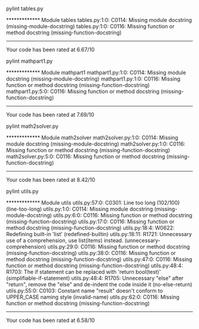 pylint tables.py

************* Module tables
tables.py:1:0: C0114: Missing module docstring (missing-module-docstring)
tables.py:1:0: C0116: Missing function or method docstring (missing-function-docstring)

-----------------------------------
Your code has been rated at 6.67/10																																		

pylint mathpart1.py

************* Module mathpart1
mathpart1.py:1:0: C0114: Missing module docstring (missing-module-docstring)
mathpart1.py:1:0: C0116: Missing function or method docstring (missing-function-docstring)
mathpart1.py:5:0: C0116: Missing function or method docstring (missing-function-docstring)

-----------------------------------
Your code has been rated at 7.69/10									


pylint math2solver.py

************* Module math2solver
math2solver.py:1:0: C0114: Missing module docstring (missing-module-docstring)
math2solver.py:1:0: C0116: Missing function or method docstring (missing-function-docstring)
math2solver.py:5:0: C0116: Missing function or method docstring (missing-function-docstring)

-----------------------------------
Your code has been rated at 8.42/10
													

pylint utils.py

************* Module utils
utils.py:57:0: C0301: Line too long (102/100) (line-too-long)
utils.py:1:0: C0114: Missing module docstring (missing-module-docstring)
utils.py:6:0: C0116: Missing function or method docstring (missing-function-docstring)
utils.py:17:0: C0116: Missing function or method docstring (missing-function-docstring)
utils.py:18:4: W0622: Redefining built-in 'list' (redefined-builtin)
utils.py:18:11: R1721: Unnecessary use of a comprehension, use list(items) instead. (unnecessary-comprehension)
utils.py:29:0: C0116: Missing function or method docstring (missing-function-docstring)
utils.py:38:0: C0116: Missing function or method docstring (missing-function-docstring)
utils.py:47:0: C0116: Missing function or method docstring (missing-function-docstring)
utils.py:48:4: R1703: The if statement can be replaced with 'return bool(test)' (simplifiable-if-statement)
utils.py:48:4: R1705: Unnecessary "else" after "return", remove the "else" and de-indent the code inside it (no-else-return)
utils.py:55:0: C0103: Constant name "result" doesn't conform to UPPER_CASE naming style (invalid-name)
utils.py:62:0: C0116: Missing function or method docstring (missing-function-docstring)

-----------------------------------
Your code has been rated at 6.58/10	
